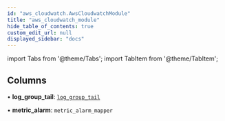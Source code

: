 ```yaml
---
id: "aws_cloudwatch.AwsCloudwatchModule"
title: "aws_cloudwatch_module"
hide_table_of_contents: true
custom_edit_url: null
displayed_sidebar: "docs"
---
```


import Tabs from '@theme/Tabs';
import TabItem from '@theme/TabItem';

## Columns

• **log\_group\_tail**: [`log_group_tail`](aws_cloudwatch_rpcs_log_group_tail.LogGroupTailRpc.md)

• **metric\_alarm**: `metric_alarm_mapper`
